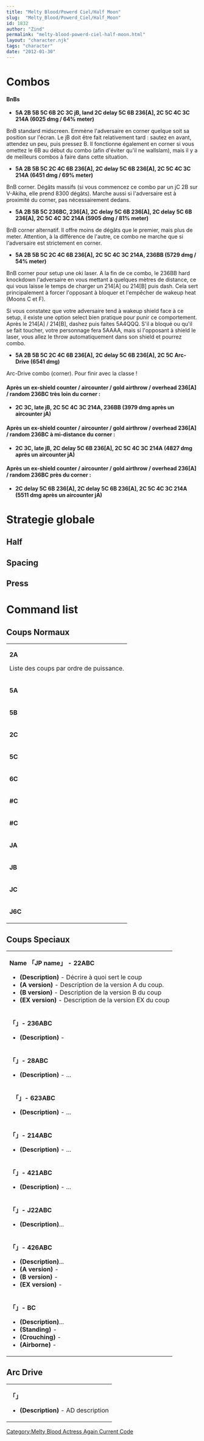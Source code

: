 ```yaml
---
title: "Melty Blood/Powerd Ciel/Half Moon"
slug:  "Melty_Blood/Powerd_Ciel/Half_Moon"
id: 1832
author: "Zind"
permalink: "melty-blood-powerd-ciel-half-moon.html"
layout: "character.njk"
tags: "character"
date: "2012-01-30"
---
```


# Combos

#### BnBs

- **5A 2B 5B 5C 6B 2C 3C jB, land 2C delay 5C 6B 236\[A\], 2C 5C 4C 3C
  214A (6025 dmg / 64% meter)**

  
BnB standard midscreen. Emmène l'adversaire en corner quelque soit sa
position sur l'écran. Le jB doit être fait relativement tard : sautez en
avant, attendez un peu, puis pressez B. Il fonctionne également en
corner si vous omettez le 6B au début du combo (afin d'éviter qu'il ne
wallslam), mais il y a de meilleurs combos à faire dans cette situation.

- **5A 2B 5B 5C 2C 4C 6B 236\[A\], 2C delay 5C 6B 236\[A\], 2C 5C 4C 3C
  214A (6451 dmg / 69% meter)**

  
BnB corner. Dégâts massifs (si vous commencez ce combo par un jC 2B sur
V-Akiha, elle prend 8300 dégâts). Marche aussi si l'adversaire est à
proximité du corner, pas nécessairement dedans.

- **5A 2B 5B 5C 236BC, 236\[A\], 2C delay 5C 6B 236\[A\], 2C delay 5C 6B
  236\[A\], 2C 5C 4C 3C 214A (5905 dmg / 81% meter)**

  
BnB corner alternatif. Il offre moins de dégâts que le premier, mais
plus de meter. Attention, à la différence de l'autre, ce combo ne marche
que si l'adversaire est strictement en corner.

- **5A 2B 5B 5C 2C 4C 6B 236\[A\], 2C 5C 4C 3C 214A, 236BB (5729 dmg /
  54% meter)**

  
BnB corner pour setup une oki laser. A la fin de ce combo, le 236BB hard
knockdown l'adversaire en vous mettant à quelques mètres de distance, ce
qui vous laisse le temps de charger un 214\[A\] ou 214\[B\] puis dash.
Cela sert principalement à forcer l'opposant à bloquer et l'empêcher de
wakeup heat (Moons C et F).

Si vous constatez que votre adversaire tend à wakeup shield face à ce
setup, il existe une option select bien pratique pour punir ce
comportement. Après le 214\[A\] / 214\[B\], dashez puis faites 5A4QQQ.
S'il a bloqué ou qu'il se fait toucher, votre personnage fera 5AAAA,
mais si l'opposant à shield le laser, vous allez le throw
automatiquement dans son shield et pourrez combo.

- **5A 2B 5B 5C 2C 4C 6B 236\[A\], 2C delay 5C 6B 236\[A\], 2C 5C
  Arc-Drive (6541 dmg)**

  
Arc-Drive combo (corner). Pour finir avec la classe !

#### Après un ex-shield counter / aircounter / gold airthrow / overhead 236\[A\] / random 236BC très loin du corner :

- **2C 3C, late jB, 2C 5C 4C 3C 214A, 236BB (3979 dmg après un
  aircounter jA)**

#### Après un ex-shield counter / aircounter / gold airthrow / overhead 236\[A\] / random 236BC à mi-distance du corner :

- **2C 3C, late jB, 2C delay 5C 6B 236\[A\], 2C 5C 4C 3C 214A (4827 dmg
  après un aircounter jA)**

#### Après un ex-shield counter / aircounter / gold airthrow / overhead 236\[A\] / random 236BC près du corner :

- **2C delay 5C 6B 236\[A\], 2C delay 5C 6B 236\[A\], 2C 5C 4C 3C 214A
  (5511 dmg après un aircounter jA)**

# Strategie globale

## Half

## Spacing

## Press

# Command list

## Coups Normaux

<table>
<tbody>
<tr class="odd">
<td><p><strong>2A</strong></p>
<p>Liste des coups par ordre de puissance.</p></td>
</tr>
<tr class="even">
<td><p><strong>5A</strong></p></td>
</tr>
<tr class="odd">
<td><p><strong>5B</strong></p></td>
</tr>
<tr class="even">
<td><p><strong>2C</strong></p></td>
</tr>
<tr class="odd">
<td><p><strong>5C</strong></p></td>
</tr>
<tr class="even">
<td><p><strong>6C</strong></p></td>
</tr>
<tr class="odd">
<td><p><strong>#C</strong></p></td>
</tr>
<tr class="even">
<td><p><strong>#C</strong></p></td>
</tr>
<tr class="odd">
<td><p><strong>JA</strong></p></td>
</tr>
<tr class="even">
<td><p><strong>JB</strong></p></td>
</tr>
<tr class="odd">
<td><p><strong>JC</strong></p></td>
</tr>
<tr class="even">
<td><p><strong>J6C</strong></p></td>
</tr>
</tbody>
</table>

## Coups Speciaux

<table>
<tbody>
<tr class="odd">
<td><p><strong>Name 「JP name」 - 22ABC</strong></p>
<ul>
<li><strong>(Description)</strong> - Décrire à quoi sert le coup</li>
<li><strong>(A version)</strong> - Description de la version A du
coup.</li>
<li><strong>(B version)</strong> - Description de la version B du
coup</li>
<li><strong>(EX version)</strong> - Description de la version EX du
coup</li>
</ul></td>
</tr>
<tr class="even">
<td><p><strong>「」- 236ABC</strong></p>
<ul>
<li><strong>(Description)</strong> -</li>
</ul></td>
</tr>
<tr class="odd">
<td><p><strong>「」- 28ABC</strong></p>
<ul>
<li><strong>(Description)</strong> - ...</li>
</ul></td>
</tr>
<tr class="even">
<td><p><strong>　「」- 623ABC</strong></p>
<ul>
<li><strong>(Description)</strong> - ...</li>
</ul></td>
</tr>
<tr class="odd">
<td><p><strong>「」- 214ABC</strong></p>
<ul>
<li><strong>(Description)</strong> - ...</li>
</ul></td>
</tr>
<tr class="even">
<td><p><strong>「」- 421ABC</strong></p>
<ul>
<li><strong>(Description)</strong> - ...</li>
</ul></td>
</tr>
<tr class="odd">
<td><p><strong>「」- J22ABC</strong></p>
<ul>
<li><strong>(Description)</strong>...</li>
</ul></td>
</tr>
<tr class="even">
<td><p><strong>「」- 426ABC</strong></p>
<ul>
<li><strong>(Description)</strong>...</li>
<li><strong>(A version)</strong> -</li>
<li><strong>(B version)</strong> -</li>
<li><strong>(EX version)</strong> -</li>
</ul></td>
</tr>
<tr class="odd">
<td><p><strong>「」- BC</strong></p>
<ul>
<li><strong>(Description)</strong>...</li>
<li><strong>(Standing)</strong> -</li>
<li><strong>(Crouching)</strong> -</li>
<li><strong>(Airborne)</strong> -</li>
</ul></td>
</tr>
</tbody>
</table>

## Arc Drive

<table>
<tbody>
<tr class="odd">
<td><p><strong>「」</strong></p>
<ul>
<li><strong>(Description)</strong> - AD description</li>
</ul></td>
</tr>
</tbody>
</table>

[Category:Melty Blood Actress Again Current
Code](Category:Melty_Blood_Actress_Again_Current_Code "wikilink")
